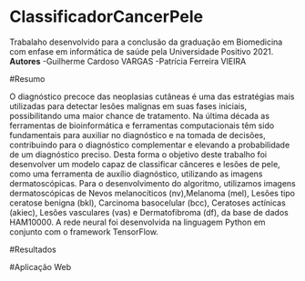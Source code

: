 # ClassificadorCancerPele

Trabalaho desenvolvido para a conclusão da graduação em Biomedicina com enfase em informática de saúde pela Universidade Positivo 2021.
**Autores**
-Guilherme Cardoso VARGAS
-Patrícia Ferreira VIEIRA

#Resumo


O diagnóstico precoce das neoplasias cutâneas é uma das estratégias mais utilizadas para detectar lesões malignas em suas fases iniciais, possibilitando uma maior chance de tratamento. Na última década as ferramentas de bioinformática e ferramentas computacionais têm sido fundamentais para auxiliar no diagnóstico e na tomada de decisões, contribuindo para o diagnóstico complementar e elevando a probabilidade de um diagnóstico preciso. Desta forma o objetivo deste trabalho foi desenvolver um modelo capaz de classificar cânceres e lesões de pele, como uma ferramenta de auxílio diagnóstico, utilizando as imagens dermatoscópicas. Para o desenvolvimento do algoritmo, utilizamos imagens dermatoscópicas de Nevos melanocíticos (nv),Melanoma (mel), Lesões tipo ceratose benigna (bkl), Carcinoma basocelular (bcc), Ceratoses actínicas (akiec), Lesões vasculares (vas) e Dermatofibroma (df), da base de dados HAM10000. A rede neural foi desenvolvida na linguagem Python em conjunto com o framework TensorFlow.



#Resultados


#Aplicação Web
